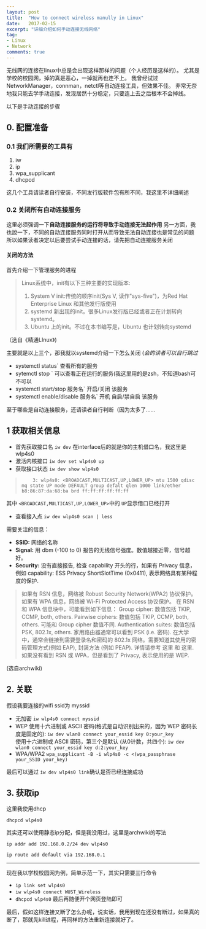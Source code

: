 ```yaml
---
layout: post
title:  "How to connect wireless manully in Linux"
date:   2017-02-15
excerpt: "详细介绍如何手动连接无线网络"
tag:
- Linux 
- Network
comments: true
---
```


无线网的连接在linux中总是会出现这样那样的问题（个人经历是这样的）。
尤其是学校的校园网，掉的真是恶心，一掉就再也连不上。
我曾经试过NetworkManager，connman，netctl等自动连接工具，但效果不佳。
非常无奈地我只能去学手动连接，发现居然十分稳定，只要连上去之后根本不会掉线。

以下是手动连接的步骤

## 0. 配置准备

### 0.1 我们所需要的工具有

1. iw
2. ip
3. wpa_supplicant
4. dhcpcd

这几个工具请读者自行安装，不同发行版软件包有所不同，我这里不详细阐述

### 0.2 关闭所有自动连接服务
这里必须强调一下**自动连接服务的运行将导致手动连接无法起作用**
另一方面，我也說一下，不同的自动连接服务同时打开从而导致无法自动连接也是常见的问题
所以如果读者决定以后要尝试手动连接的话，请先把自动连接服务关闭

#### 关闭的方法
首先介绍一下管理服务的进程

> Linux系统中，init有以下三种主要的实现版本:
> 1. System V init:传统的顺序init(Sys V, 读作"sys-five")，为Red Hat Enterprise Linux 和其他发行版使用
> 2. systemd 新出现的init。很多Linux发行版已经或者正在计划转向 systemd。
> 3. Ubuntu 上的init。不过在本书编写是，Ubuntu 也计划转向systemd

（选自《精通LInux》)

主要就是以上三个，那我就以systemd介绍一下怎么关闭   (*会的读者可以自行跳过*

+ systemctl status` 查看所有的服务
+ sytemctl stop <Tab>` 可以查看正在运行的服务(我这里用的是zsh，不知道bash可不可以
+ systemctl start/stop 服务名` 开启/关闭 该服务
+ systemctl enable/disable 服务名`   开机 自启/禁自启 该服务

至于哪些是自动连接服务，还请读者自行判断（因为太多了……

## 1 获取相关信息

+ 首先获取接口名  `iw dev`
在interface后的就是你的主机借口名，我这里是wlp4s0
+ 激活内核接口  `iw dev set wlp4s0 up`
+ 获取接口状态  `iw dev show wlp4s0`

>         3: wlp4s0: <BROADCAST,MULTICAST,UP,LOWER_UP> mtu 1500 qdisc mq state UP mode DEFAULT group defalt qlen 1000 link/ether b8:86:87:da:68:ba brd ff:ff:ff:ff:ff:ff

其中 `<BROADCAST,MULTICAST,UP,LOWER_UP>`中的 `UP`显示借口已经打开

+ 查看接入点
`iw dev wlp4s0 scan | less` 

需要关注的信息：

+ **SSID:** 网络的名称
+ **Signal:** 用 dbm (-100 to 0) 报告的无线信号强度。数值越接近零，信号越好。
+ **Security:**   没有直接报告, 检查 capability 开头的行，如果有 Privacy 信息，例如 capability: ESS Privacy ShortSlotTime (0x0411), 表示网络具有某种程度的保护.

> 如果有 RSN 信息，网络被 Robust Security Network(WPA2) 协议保护。
> 如果有 WPA 信息，网络被 Wi-Fi Protected Access 协议保护。
> 在 RSN 和 WPA 信息块中，可能看到如下信息：
        Group cipher: 数值包括 TKIP, CCMP, both, others.
        Pairwise ciphers: 数值包括 TKIP, CCMP, both, others. 可能和 Group cipher 数值不同.
        Authentication suites: 数值包括 PSK, 802.1x, others. 家用路由器通常可以看到 PSK (i.e. 密码). 在大学中，通常会链接到需要登录名和密码的 802.1x 网络。需要知道其使用的密码管理方式(例如 EAP), 封装方法 (例如 PEAP). 详情请参考 这里 和 这里.        如果没有看到         RSN 或 WPA，但是看到了 Privacy, 表示使用的是 WEP.

(选自archwiki)

## 2. 关联

假设我要连接的wifi ssid为 myssid

+ 无加密
`iw wlp4s0 connect myssid`
+ WEP
使用十六进制或 ASCII 密码(格式是自动识别出来的，因为 WEP 密码长度是固定的): 
`iw dev wlan0 connect your_essid key 0:your_key` <br/>
使用十六进制或 ASCII 密码，第三个是默认 (从0计数，共四个): 
`iw dev wlan0 connect your_essid key d:2:your_key`
+ WPA/WPA2
`wpa_supplicant -B -i wlp4s0 -c <(wpa_passphrase your_SSID your_key)` 

最后可以通过 `iw dev wlp4s0 link`确认是否已经连接成功

## 3. 获取ip
这里我使用dhcp

`dhcpcd wlp4s0`

其实还可以使用静态ip分配，但是我没用过，这里是archwiki的写法

`ip addr add 192.168.0.2/24 dev wlp4s0`

`ip route add default via 192.168.0.1`

---

现在我以学校校园网为例，简单示范一下，其实只需要三行命令

+ `ip link set wlp4s0`
+ `iw wlp4s0 connect WUST_Wireless`
+ `dhcpcd wlp4s0`
最后再随便开个网页登陆即可

最后，假如这样连接又断了怎么办呢，说实话，我用到现在还没有断过，如果真的断了，那就先kill进程，再同样的方法重新连接就好了。
